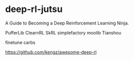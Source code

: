 # deep-rl-jutsu
A Guide to Becoming a Deep Reinforcement Learning Ninja.

PufferLib
ClearnRL
SkRL
simplefactory
moolib
Tianshou

finetune
carbs

https://github.com/kengz/awesome-deep-rl
